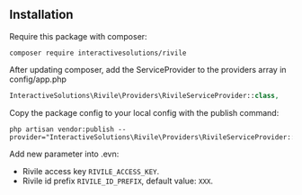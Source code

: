 ## Installation

Require this package with composer:

```shell
composer require interactivesolutions/rivile
```

After updating composer, add the ServiceProvider to the providers array in config/app.php

```php
InteractiveSolutions\Rivile\Providers\RivileServiceProvider::class,
```


Copy the package config to your local config with the publish command:

```shell
php artisan vendor:publish --provider="InteractiveSolutions\Rivile\Providers\RivileServiceProvider::class,"
```

Add new parameter into .evn:

- Rivile access key `RIVILE_ACCESS_KEY`.
- Rivile id prefix `RIVILE_ID_PREFIX`, default value: `XXX`.